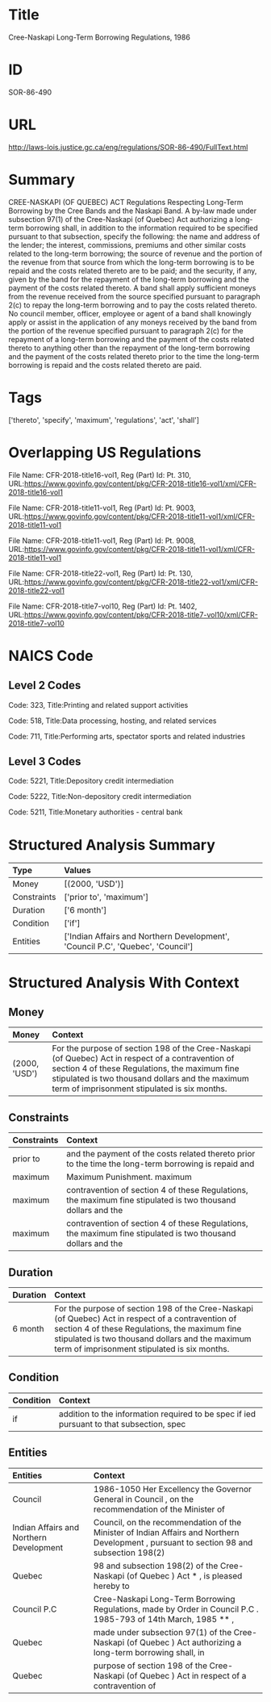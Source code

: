 # Title
Cree-Naskapi Long-Term Borrowing Regulations, 1986


# ID
SOR-86-490

# URL
http://laws-lois.justice.gc.ca/eng/regulations/SOR-86-490/FullText.html


# Summary
CREE-NASKAPI (OF QUEBEC) ACT Regulations Respecting Long-Term Borrowing by the Cree Bands and the Naskapi Band.
A by-law made under subsection 97(1) of the  Cree-Naskapi (of Quebec) Act  authorizing a long-term borrowing shall, in addition to the information required to be specified pursuant to that subsection, specify the following: the name and address of the lender; the interest, commissions, premiums and other similar costs related to the long-term borrowing; the source of revenue and the portion of the revenue from that source from which the long-term borrowing is to be repaid and the costs related thereto are to be paid; and the security, if any, given by the band for the repayment of the long-term borrowing and the payment of the costs related thereto.
A band shall apply sufficient moneys from the revenue received from the source specified pursuant to paragraph 2(c) to repay the long-term borrowing and to pay the costs related thereto.
No council member, officer, employee or agent of a band shall knowingly apply or assist in the application of any moneys received by the band from the portion of the revenue specified pursuant to paragraph 2(c) for the repayment of a long-term borrowing and the payment of the costs related thereto to anything other than the repayment of the long-term borrowing and the payment of the costs related thereto prior to the time the long-term borrowing is repaid and the costs related thereto are paid.


# Tags
['thereto', 'specify', 'maximum', 'regulations', 'act', 'shall']


# Overlapping US Regulations
File Name: CFR-2018-title16-vol1, Reg (Part) Id: Pt. 310, URL:https://www.govinfo.gov/content/pkg/CFR-2018-title16-vol1/xml/CFR-2018-title16-vol1

File Name: CFR-2018-title11-vol1, Reg (Part) Id: Pt. 9003, URL:https://www.govinfo.gov/content/pkg/CFR-2018-title11-vol1/xml/CFR-2018-title11-vol1

File Name: CFR-2018-title11-vol1, Reg (Part) Id: Pt. 9008, URL:https://www.govinfo.gov/content/pkg/CFR-2018-title11-vol1/xml/CFR-2018-title11-vol1

File Name: CFR-2018-title22-vol1, Reg (Part) Id: Pt. 130, URL:https://www.govinfo.gov/content/pkg/CFR-2018-title22-vol1/xml/CFR-2018-title22-vol1

File Name: CFR-2018-title7-vol10, Reg (Part) Id: Pt. 1402, URL:https://www.govinfo.gov/content/pkg/CFR-2018-title7-vol10/xml/CFR-2018-title7-vol10




# NAICS Code
## Level 2 Codes
Code: 323, Title:Printing and related support activities

Code: 518, Title:Data processing, hosting, and related services

Code: 711, Title:Performing arts, spectator sports and related industries




## Level 3 Codes
Code: 5221, Title:Depository credit intermediation

Code: 5222, Title:Non-depository credit intermediation

Code: 5211, Title:Monetary authorities - central bank







# Structured Analysis Summary
| Type        | Values                                                                          |
|:------------|:--------------------------------------------------------------------------------|
| Money       | [(2000, 'USD')]                                                                 |
| Constraints | ['prior to', 'maximum']                                                         |
| Duration    | ['6 month']                                                                     |
| Condition   | ['if']                                                                          |
| Entities    | ['Indian Affairs and Northern Development', 'Council P.C', 'Quebec', 'Council'] |


# Structured Analysis With Context
 


## Money
| Money         | Context                                                                                                                                                                                                                                                  |
|:--------------|:---------------------------------------------------------------------------------------------------------------------------------------------------------------------------------------------------------------------------------------------------------|
| (2000, 'USD') | For the purpose of section 198 of the  Cree-Naskapi (of Quebec) Act  in respect of a contravention of section 4 of these Regulations, the maximum fine stipulated is two thousand dollars and the maximum term of imprisonment stipulated is six months. |


## Constraints
| Constraints   | Context                                                                                                       |
|:--------------|:--------------------------------------------------------------------------------------------------------------|
| prior to      | and the payment of the costs related thereto prior to the time the long-term borrowing is repaid and          |
| maximum       | Maximum Punishment. maximum                                                                                   |
| maximum       | contravention of section 4 of these Regulations, the maximum  fine stipulated is two thousand dollars and the |
| maximum       | contravention of section 4 of these Regulations, the maximum  fine stipulated is two thousand dollars and the |


## Duration
| Duration   | Context                                                                                                                                                                                                                                                  |
|:-----------|:---------------------------------------------------------------------------------------------------------------------------------------------------------------------------------------------------------------------------------------------------------|
| 6 month    | For the purpose of section 198 of the  Cree-Naskapi (of Quebec) Act  in respect of a contravention of section 4 of these Regulations, the maximum fine stipulated is two thousand dollars and the maximum term of imprisonment stipulated is six months. |


## Condition
| Condition   | Context                                                                                  |
|:------------|:-----------------------------------------------------------------------------------------|
| if          | addition to the information required to be spec if ied pursuant to that subsection, spec |


## Entities
| Entities                                | Context                                                                                                                                  |
|:----------------------------------------|:-----------------------------------------------------------------------------------------------------------------------------------------|
| Council                                 | 1986-1050 Her Excellency the Governor General in  Council , on the recommendation of the Minister of                                     |
| Indian Affairs and Northern Development | Council, on the recommendation of the Minister of Indian Affairs and Northern Development , pursuant to section 98 and subsection 198(2) |
| Quebec                                  | 98 and subsection 198(2) of the Cree-Naskapi (of Quebec ) Act * , is pleased hereby to                                                   |
| Council P.C                             | Cree-Naskapi Long-Term Borrowing Regulations, made by Order in Council P.C . 1985-793 of 14th March, 1985 ** ,                           |
| Quebec                                  | made under subsection 97(1) of the Cree-Naskapi (of Quebec ) Act authorizing a long-term borrowing shall, in                             |
| Quebec                                  | purpose of section 198 of the Cree-Naskapi (of Quebec ) Act in respect of a contravention of                                             |


